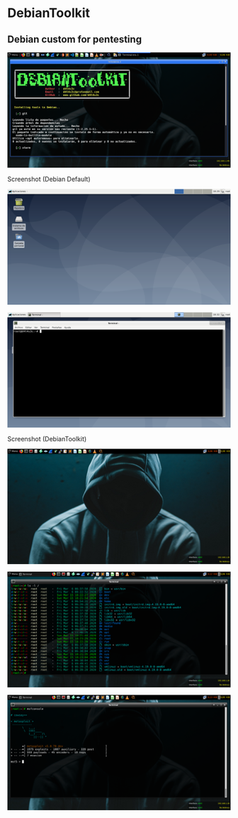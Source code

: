 # DebianToolkit

## Debian custom for pentesting

![](/screenshot/screenshot0.png)

Screenshot (Debian Default)

![](/screenshot/screenshot1.png)

![](/screenshot/screenshot2.png)

Screenshot (DebianToolkit)

![](/screenshot/screenshot3.png)

![](/screenshot/screenshot4.png)

![](/screenshot/screenshot5.png)

